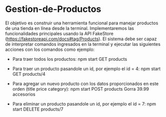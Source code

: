 # Gestion-de-Productos

 El objetivo es construir una herramienta funcional para manejar productos de una tienda en línea desde la terminal.
 Implementaremos las funcionalidades principales usando la API FakeStore (https://fakestoreapi.com/docs#tag/Products). El sistema debe ser capaz de interpretar comandos ingresados en la terminal y ejecutar las siguientes acciones con los comandos como ejemplo:

- Para traer todos los productos:
  npm start GET products

- Para traer un producto pasandole un id, por ejemplo el id = 4:
  npm start GET products/4

- Para agregar un nuevo producto con los datos proporcionados en este orden (title price category):
  npm start POST products Gorra 39.99 accesorios

- Para eliminar un producto pasandole un id, por ejemplo el id = 7:
  npm start DELETE products/7
